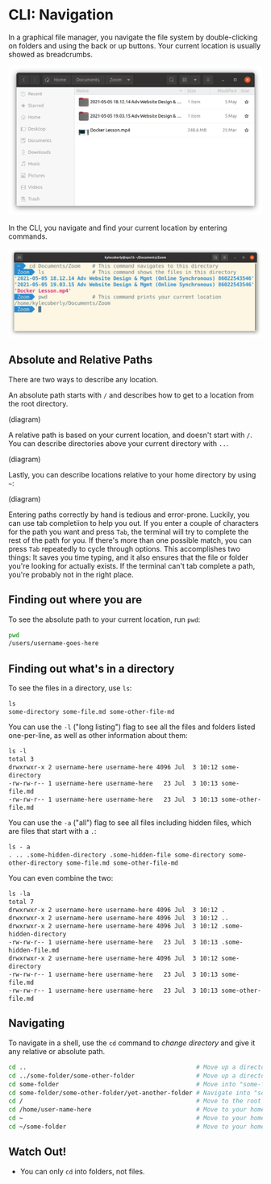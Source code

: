 # CLI: Navigation

In a graphical file manager, you navigate the file system by double-clicking on folders and using the back or up buttons. Your current location is usually showed as breadcrumbs.

![Graphical file manager](assets/file-manager.png)

In the CLI, you navigate and find your current location by entering commands.

![CLI file management](assets/cli.png)

## Absolute and Relative Paths

There are two ways to describe any location.

An absolute path starts with `/` and describes how to get to a location from the root directory.

(diagram)

A relative path is based on your current location, and doesn't start with `/`. You can describe directories above your current directory with `..`.

(diagram)

Lastly, you can describe locations relative to your home directory by using `~`:

(diagram)

Entering paths correctly by hand is tedious and error-prone. Luckily, you can use tab completiion to help you out. If you enter a couple of characters for the path you want and press `Tab`, the terminal will try to complete the rest of the path for you. If there's more than one possible match, you can press `Tab` repeatedly to cycle through options. This accomplishes two things: It saves you time typing, and it also ensures that the file or folder you're looking for actually exists. If the terminal can't tab complete a path, you're probably not in the right place.

## Finding out where you are

To see the absolute path to your current location, run `pwd`:

```bash
pwd
/users/username-goes-here
```

## Finding out what's in a directory

To see the files in a directory, use `ls`:

```
ls
some-directory some-file.md some-other-file-md
```

You can use the `-l` ("long listing") flag to see all the files and folders listed one-per-line, as well as other information about them:

```
ls -l
total 3
drwxrwxr-x 2 username-here username-here 4096 Jul  3 10:12 some-directory
-rw-rw-r-- 1 username-here username-here   23 Jul  3 10:13 some-file.md
-rw-rw-r-- 1 username-here username-here   23 Jul  3 10:13 some-other-file.md
```

You can use the `-a` ("all") flag to see all files including hidden files, which are files that start with a `.`:

```
ls - a
. .. .some-hidden-directory .some-hidden-file some-directory some-other-directory some-file.md some-other-file-md
```

You can even combine the two:

```
ls -la
total 7
drwxrwxr-x 2 username-here username-here 4096 Jul  3 10:12 .
drwxrwxr-x 2 username-here username-here 4096 Jul  3 10:12 ..
drwxrwxr-x 2 username-here username-here 4096 Jul  3 10:12 .some-hidden-directory
-rw-rw-r-- 1 username-here username-here   23 Jul  3 10:13 .some-hidden-file.md
drwxrwxr-x 2 username-here username-here 4096 Jul  3 10:12 some-directory
-rw-rw-r-- 1 username-here username-here   23 Jul  3 10:13 some-file.md
-rw-rw-r-- 1 username-here username-here   23 Jul  3 10:13 some-other-file.md
```

## Navigating

To navigate in a shell, use the `cd` command to _change directory_ and give it any relative or absolute path.

```bash
cd ..                                               # Move up a directory
cd ../some-folder/some-other-folder                 # Move up a directory, then into "some-folder", then "some-other-folder."
cd some-folder                                      # Move into "some-folder"
cd some-folder/some-other-folder/yet-another-folder # Navigate into "some-folder", then "some-other-folder", then "yet-another-folder"
cd /                                                # Move to the root directory
cd /home/user-name-here                             # Move to your home directory
cd ~                                                # Move to your home directory
cd ~/some-folder                                    # Move to your home directory, then "some-folder"
```

## Watch Out!

* You can only `cd` into folders, not files.
